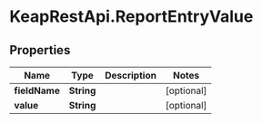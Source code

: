 # KeapRestApi.ReportEntryValue

## Properties

Name | Type | Description | Notes
------------ | ------------- | ------------- | -------------
**fieldName** | **String** |  | [optional] 
**value** | **String** |  | [optional] 


